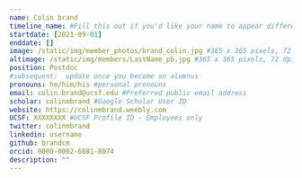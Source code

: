 ```yaml
---
name: Colin brand
timeline_name: #Fill this out if you'd like your name to appear differently on the Timeline.
startdate: [2021-09-01]
enddate: []
image: /static/img/member_photos/brand_colin.jpg #365 x 365 pixels, 72 dpi
altimage: /static/img/members/LastName_pb.jpg #365 x 365 pixels, 72 dpi
position: Postdoc
#subsequent:  update once you become an alumnus
pronouns: he/him/his #personal pronouns
email: colin.brand@ucsf.edu #Preferred public email address
scholar: colinmbrand #Google Scholar User ID
website: https://colinmbrand.weebly.com
UCSF: XXXXXXXX #UCSF Profile ID - Employees only
twitter: colinmbrand
linkedin: username
github: brandcm
orcid: 0000-0002-6881-8074
description: ""
---
```

